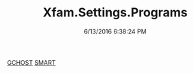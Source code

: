 ﻿---
title: Xfam.Settings.Programs
date: 6/13/2016 6:38:24 PM
---

[GCHOST](T-Xfam.Settings.Programs.GCHOST.html)
[SMART](T-Xfam.Settings.Programs.SMART.html)
